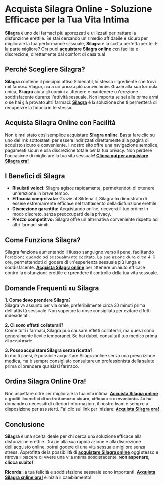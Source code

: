 # Acquista Silagra Online - Soluzione Efficace per la Tua Vita Intima

**Silagra** è uno dei farmaci più apprezzati e utilizzati per trattare la disfunzione erettile. Se stai cercando un rimedio affidabile e sicuro per migliorare la tua performance sessuale, **Silagra** è la scelta perfetta per te. E la parte migliore? Ora puoi [**acquistare Silagra online**](https://tinyurl.com/silagrabestprice) con facilità e discrezione, direttamente dal comfort di casa tua!

## Perché Scegliere Silagra?

**Silagra** contiene il principio attivo Sildenafil, lo stesso ingrediente che trovi nel famoso Viagra, ma a un prezzo più conveniente. Grazie alla sua formula unica, **Silagra** aiuta gli uomini a ottenere e mantenere un'erezione soddisfacente durante l'attività sessuale. Non importa se sei alle prime armi o se hai già provato altri farmaci: [**Silagra**](https://tinyurl.com/silagrabestprice) è la soluzione che ti permetterà di recuperare la fiducia in te stesso.

## Acquista Silagra Online con Facilità

Non è mai stato così semplice acquistare **Silagra online**. Basta fare clic su uno dei link sottostanti per essere indirizzati direttamente alla pagina di acquisto sicuro e conveniente. Il nostro sito offre una navigazione semplice, pagamenti sicuri e una discrezione totale per la tua privacy. Non perdere l'occasione di migliorare la tua vita sessuale! [**Clicca qui per acquistare Silagra ora!**](https://tinyurl.com/silagrabestprice)

## I Benefici di Silagra

- **Risultati veloci:** Silagra agisce rapidamente, permettendoti di ottenere un'erezione in breve tempo.
- **Efficacia comprovata:** Grazie al Sildenafil, Silagra ha dimostrato di essere estremamente efficace nel trattamento della disfunzione erettile.
- **Discrezione garantita:** Acquistando online, riceverai il tuo ordine in modo discreto, senza preoccuparti della privacy.
- **Prezzo competitivo:** Silagra offre un'alternativa conveniente rispetto ad altri farmaci simili.

## Come Funziona Silagra?

Silagra funziona aumentando il flusso sanguigno verso il pene, facilitando l'erezione quando sei sessualmente eccitato. La sua azione dura circa 4-6 ore, permettendoti di godere di un'esperienza sessuale più lunga e soddisfacente. [**Acquista Silagra online**](https://tinyurl.com/silagrabestprice) per ottenere un aiuto efficace contro la disfunzione erettile e riprendere il controllo della tua vita sessuale.

## Domande Frequenti su Silagra

**1. Come devo prendere Silagra?**  
 Silagra va assunto per via orale, preferibilmente circa 30 minuti prima dell'attività sessuale. Non superare la dose consigliata per evitare effetti indesiderati.

**2. Ci sono effetti collaterali?**  
 Come tutti i farmaci, Silagra può causare effetti collaterali, ma questi sono generalmente lievi e temporanei. Se hai dubbi, consulta il tuo medico prima di acquistarlo.

**3. Posso acquistare Silagra senza ricetta?**  
 In molti paesi, è possibile acquistare Silagra online senza una prescrizione medica, ma è sempre consigliato consultare un professionista della salute prima di prendere qualsiasi farmaco.

## Ordina Silagra Online Ora!

Non aspettare oltre per migliorare la tua vita intima. [**Acquista Silagra online**](https://tinyurl.com/silagrabestprice) e goditi i benefici di un trattamento sicuro, efficace e conveniente. Se hai domande o necessiti di ulteriori informazioni, il nostro team è sempre a disposizione per assisterti. Fai clic sul link per iniziare: [**Acquista Silagra ora!**](https://tinyurl.com/silagrabestprice)

## Conclusione

**Silagra** è una scelta ideale per chi cerca una soluzione efficace alla disfunzione erettile. Grazie alla sua rapida azione e alla discrezione dell'acquisto online, potrai godere di una vita sessuale migliore senza stress. Approfitta della possibilità di [**acquistare Silagra online**](https://tinyurl.com/silagrabestprice) oggi stesso e ritrova il piacere di vivere una vita intima soddisfacente. **Non aspettare, clicca subito!**

**Ricorda:** la tua felicità e soddisfazione sessuale sono importanti. [**Acquista Silagra online ora!**](https://tinyurl.com/silagrabestprice) e inizia il cambiamento!
